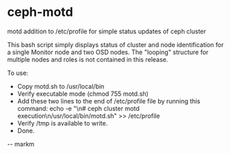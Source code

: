 # ceph-motd
motd addition to /etc/profile for simple status updates of ceph cluster

This bash script simply displays status of cluster and node identification for
a single Monitor node and two OSD nodes.  The "looping" structure for multiple
nodes and roles is not contained in this release.

To use:

 - Copy motd.sh to /usr/local/bin
 - Verify executable mode (chmod 755 motd.sh)
 - Add these two lines to the end of /etc/profile file by running this command:
   echo -e "\n# ceph cluster motd execution\n/usr/local/bin/motd.sh" >> /etc/profile
 - Verify /tmp is available to write.
 - Done.

--
markm
